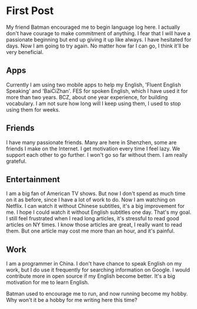 # First Post

My friend Batman encouraged me to begin language log here. I actually don't have courage to make commitment of anything. I fear that I will have a passionate beginning but end up giving it up like always. I have hesitated for days. Now I am going to try again. No matter how far I can go, I think it'll be very beneficial. 

## Apps
Currently I am using two mobile apps to help my English, 'Fluent English Speaking' and 'BaiCiZhan'. FES for spoken English, which I have used it for more than two years. BCZ, about one year experience, for building vocabulary. I am not sure how long will I keep using them, I used to stop using them for weeks.

## Friends
I have many passionate friends. Many are here in Shenzhen, some are friends I make on the Internet. I get motivation every time I feel lazy. We support each other to go further. I won't go so far without them. I am really grateful.

## Entertainment
I am a big fan of American TV shows. But now I don't spend as much time on it as before, since I have a lot of work to do. Now I am watching <The fosters> on Netflix. I can watch it without Chinese subtitles, it's a big improvement for me. I hope I could watch it without English subtitles one day. That's my goal.
I still feel frustrated when I read long articles, it's stressful to read good articles on NY times. I know those articles are great, I really want to read them. But one article may cost me more than an hour, and it's painful. 

## Work
I am a programmer in China. I don't have chance to speak English on my work, but I do use it frequently for searching information on Google. I would contribute more in open source if my English become better. It's a big motivation for me to learn English.

Batman used to encourage me to run, and now running become my hobby. Why won't it be a hobby for me writing here this time? 
